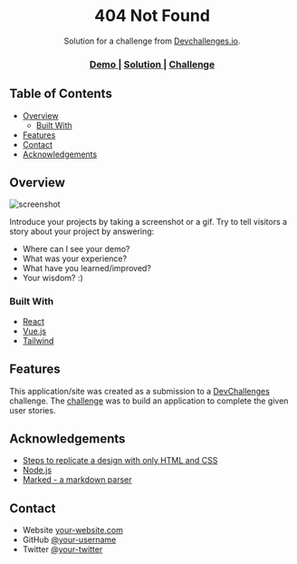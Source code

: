 <!-- Please update value in the {}  -->

<h1 align="center">404 Not Found</h1>

<div align="center">
   Solution for a challenge from  <a href="http://devchallenges.io" target="_blank">Devchallenges.io</a>.
</div>

<div align="center">
  <h3>
    <a href="https://404-not-found-eta-nine.vercel.app/">
      Demo
    </a>
    <span> | </span>
    <a href="https://{your-url-to-the-solution}">
      Solution
    </a>
    <span> | </span>
    <a href="https://devchallenges.io/challenges/wBunSb7FPrIepJZAg0sY">
      Challenge
    </a>
  </h3>
</div>

<!-- TABLE OF CONTENTS -->

## Table of Contents

- [Overview](#overview)
  - [Built With](#built-with)
- [Features](#features)
- [Contact](#contact)
- [Acknowledgements](#acknowledgements)

<!-- OVERVIEW -->

## Overview

![screenshot](https://user-images.githubusercontent.com/16707738/92399059-5716eb00-f132-11ea-8b14-bcacdc8ec97b.png)

Introduce your projects by taking a screenshot or a gif. Try to tell visitors a story about your project by answering:

- Where can I see your demo?
- What was your experience?
- What have you learned/improved?
- Your wisdom? :)

### Built With

<!-- This section should list any major frameworks that you built your project using. Here are a few examples.-->

- [React](https://reactjs.org/)
- [Vue.js](https://vuejs.org/)
- [Tailwind](https://tailwindcss.com/)

## Features

<!-- List the features of your application or follow the template. Don't share the figma file here :) -->

This application/site was created as a submission to a [DevChallenges](https://devchallenges.io/challenges) challenge. The [challenge](https://devchallenges.io/challenges/wBunSb7FPrIepJZAg0sY) was to build an application to complete the given user stories.


## Acknowledgements

<!-- This section should list any articles or add-ons/plugins that helps you to complete the project. This is optional but it will help you in the future. For exmpale -->

- [Steps to replicate a design with only HTML and CSS](https://devchallenges-blogs.web.app/how-to-replicate-design/)
- [Node.js](https://nodejs.org/)
- [Marked - a markdown parser](https://github.com/chjj/marked)

## Contact

- Website [your-website.com](https://{your-web-site-link})
- GitHub [@your-username](https://{github.com/your-usermame})
- Twitter [@your-twitter](https://{twitter.com/your-username})
